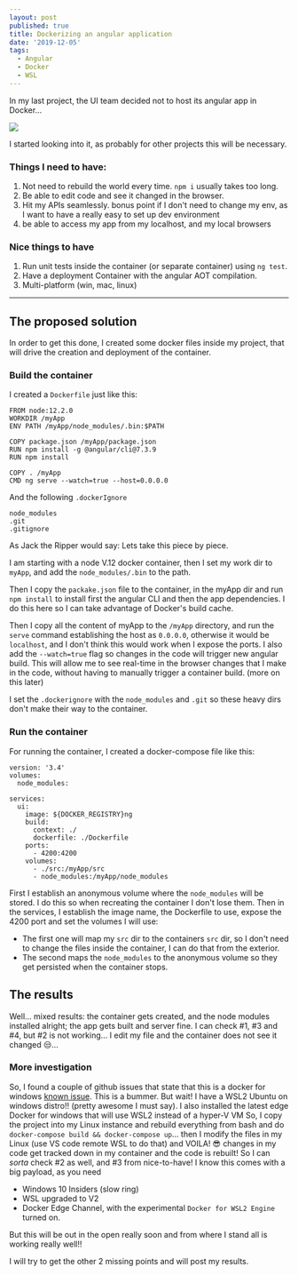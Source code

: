 ```yaml
---
layout: post
published: true
title: Dockerizing an angular application
date: '2019-12-05'
tags:
  - Angular
  - Docker
  - WSL
---
```

In my last project, the UI team decided not to host its angular app in Docker...

![](https://media.giphy.com/media/d4zHnLjdy48Cc/giphy.gif)

I started looking into it, as probably for other projects this will be necessary.
### Things I need to have:
1. Not need to rebuild the world every time. `npm i` usually takes too long.
1. Be able to edit code and see it changed in the browser.
1. Hit my APIs seamlessly. bonus point if I don't need to change my env, as I want to have a really easy to set up dev environment
1. be able to access my app from my localhost, and my local browsers

### Nice things to have
1. Run unit tests inside the container (or separate container) using `ng test`.
1. Have a deployment Container with the angular AOT compilation.
1. Multi-platform (win, mac, linux)

------------
## The proposed solution

In order to get this done, I created some docker files inside my project, that will drive the creation and deployment of the container.
### Build the container
I created a `Dockerfile` just like this:
```
FROM node:12.2.0
WORKDIR /myApp
ENV PATH /myApp/node_modules/.bin:$PATH

COPY package.json /myApp/package.json
RUN npm install -g @angular/cli@7.3.9
RUN npm install

COPY . /myApp
CMD ng serve --watch=true --host=0.0.0.0
```
And the following `.dockerIgnore`
```
node_modules
.git
.gitignore
```
As Jack the Ripper would say: Lets take this piece by piece.

I am starting with a node V.12 docker container, then I set my work dir to `myApp`, and add the `node_modules/.bin` to the path.

Then I copy the `packake.json` file to the container, in the myApp dir and run `npm install` to install first the angular CLI and then the app dependencies. I do this here so I can take advantage of Docker's build cache.

Then I copy all the content of myApp to the `/myApp` directory, and run the `serve` command establishing the host as `0.0.0.0`, otherwise it would be `localhost`, and I don't think this would work when I expose the ports.
I also add the `--watch=true` flag so changes in the code will trigger new angular build. This will allow me to see real-time in the browser changes that I make in the code, without having to manually trigger a  container build. (more on this later)

I set the `.dockerignore` with the `node_modules` and `.git` so these heavy dirs don't make their way to the container.

### Run the container
For running the container, I created a docker-compose file like this:
```
version: '3.4'
volumes:
  node_modules:

services:
  ui:
    image: ${DOCKER_REGISTRY}ng
    build:
      context: ./
      dockerfile: ./Dockerfile
    ports:
      - 4200:4200
    volumes:
      - ./src:/myApp/src
      - node_modules:/myApp/node_modules
```

First I establish an anonymous volume where the `node_modules` will be stored. I do this so when recreating the container I don't lose them.
Then in the services, I establish the image name, the Dockerfile to use, expose the 4200 port and set the volumes I will use:
- The first one will map my `src` dir to the containers `src` dir, so I don't need to change the files inside the container, I can do that from the exterior.
-  The second maps the `node_modules` to the anonymous volume so they get persisted when the container stops.

## The results
Well... mixed results: the container gets created, and the node modules installed alright; the app gets built and server fine. I can check  #1, #3 and #4, but #2 is not working... I edit my file and the container does not see it changed 😒...

### More investigation
So, I found a couple of github issues that state that this is a docker for windows  [known issue](https://github.com/moby/moby/issues/30105). 
This is a bummer.
But wait! I have a WSL2 Ubuntu on windows distro!! (pretty awesome I must say). I also installed the latest edge Docker for windows that will use WSL2 instead of a hyper-V VM So, I copy the project into my Linux instance and rebuild everything from bash and do `docker-compose build && docker-compose up`... then I modify the files in my Linux (use VS code remote WSL to do that) and VOILA! 😎 changes in my code get tracked down in my container and the code is rebuilt! So I can *sorta* check #2 as well, and #3 from nice-to-have!
I know this comes with a big payload, as you need
- Windows 10 Insiders (slow ring)
- WSL upgraded to V2
- Docker Edge Channel, with the experimental `Docker for WSL2 Engine` turned on.

But this will be out in the open really soon and from where I stand all is working really well!!

I will try to get the other 2 missing points and will post my results.
